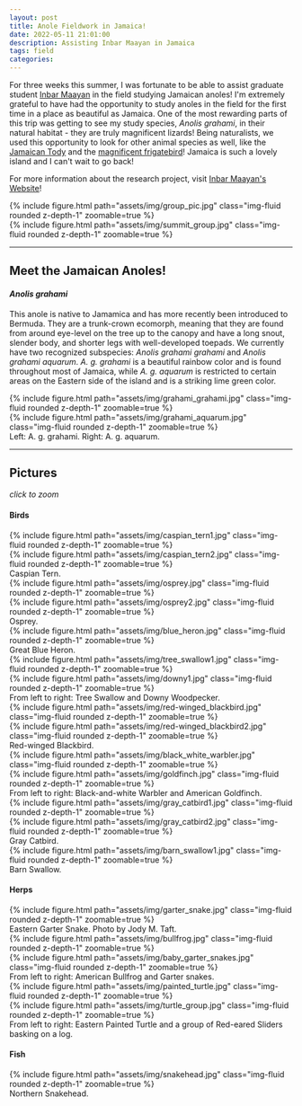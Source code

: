 ```yaml
---
layout: post
title: Anole Fieldwork in Jamaica!
date: 2022-05-11 21:01:00
description: Assisting Inbar Maayan in Jamaica
tags: field
categories: 
---
```


For three weeks this summer, I was fortunate to be able to assist graduate student [Inbar Maayan](http://www.inbarmaayan.com/) in the field studying Jamaican anoles! I'm extremely grateful to have had the opportunity to study anoles in the field for the first time 
in a place as beautiful as Jamaica. One of the most rewarding parts of this trip was getting to see my study species, _Anolis grahami_, in their natural habitat - they are truly magnificent lizards! Being naturalists, we used this opportunity to look for other 
animal species as well, like the [Jamaican Tody](https://ebird.org/species/jamtod1) and the [magnificent frigatebird](https://ebird.org/species/magfri)! Jamaica is such a lovely island and I can't wait to go back!

For more information about the research project, visit [Inbar Maayan's Website](http://www.inbarmaayan.com/research.html)!

<div class="row mt-3">
    <div class="col-sm mt-3 mt-md-0">
        {% include figure.html path="assets/img/group_pic.jpg" class="img-fluid rounded z-depth-1" zoomable=true %}
    </div>
    <div class="col-sm mt-3 mt-md-0">
        {% include figure.html path="assets/img/summit_group.jpg" class="img-fluid rounded z-depth-1" zoomable=true %}
    </div>
</div>

*** 

## Meet the Jamaican Anoles!

#### **_Anolis grahami_**

This anole is native to Jamamica and has more recently been introduced to Bermuda. They are a trunk-crown ecomorph, meaning that they are found from around eye-level on the tree up to the canopy and have a long snout, slender body, and shorter legs with 
well-developed toepads. We currently have two recognized subspecies: _Anolis grahami grahami_ and _Anolis grahami aquarum_. _A. g. grahami_ is a beautiful rainbow color and is found throughout most of Jamaica, while _A. g. aquarum_ is restricted to certain areas on 
the Eastern side of the island and is a striking lime green color.

<div class="row mt-3">
    <div class="col-sm mt-3 mt-md-0">
        {% include figure.html path="assets/img/grahami_grahami.jpg" class="img-fluid rounded z-depth-1" zoomable=true %}
    </div>
    <div class="col-sm mt-3 mt-md-0">
        {% include figure.html path="assets/img/grahami_aquarum.jpg" class="img-fluid rounded z-depth-1" zoomable=true %}
    </div>
</div>
<div class="caption">
    Left: A. g. grahami. Right: A. g. aquarum.
</div> 

















***

## Pictures
_click to zoom_

#### Birds

<div class="row mt-3">
    <div class="col-sm mt-3 mt-md-0">
        {% include figure.html path="assets/img/caspian_tern1.jpg" class="img-fluid rounded z-depth-1" zoomable=true %}
    </div>
    <div class="col-sm mt-3 mt-md-0">
        {% include figure.html path="assets/img/caspian_tern2.jpg" class="img-fluid rounded z-depth-1" zoomable=true %}
    </div>
</div>
<div class="caption">
    Caspian Tern.
</div>

<div class="row mt-3">
    <div class="col-sm mt-3 mt-md-0">
        {% include figure.html path="assets/img/osprey.jpg" class="img-fluid rounded z-depth-1" zoomable=true %}
    </div>
    <div class="col-sm mt-3 mt-md-0">
        {% include figure.html path="assets/img/osprey2.jpg" class="img-fluid rounded z-depth-1" zoomable=true %}
    </div>
</div>
<div class="caption">
    Osprey.
</div>

<div class="row mt-3">
    <div class="col-sm mt-3 mt-md-0">
        {% include figure.html path="assets/img/blue_heron.jpg" class="img-fluid rounded z-depth-1" zoomable=true %}
    </div>
</div>
<div class="caption">
    Great Blue Heron.
</div>

<div class="row mt-3">
<div class="col-sm mt-3 mt-md-0">
        {% include figure.html path="assets/img/tree_swallow1.jpg" class="img-fluid rounded z-depth-1" zoomable=true %}
    </div>
    <div class="col-sm mt-3 mt-md-0">
        {% include figure.html path="assets/img/downy1.jpg" class="img-fluid rounded z-depth-1" zoomable=true %}
    </div>
</div>
<div class="caption">
    From left to right: Tree Swallow and Downy Woodpecker.
</div>

<div class="row mt-3">
    <div class="col-sm mt-3 mt-md-0">
        {% include figure.html path="assets/img/red-winged_blackbird.jpg" class="img-fluid rounded z-depth-1" zoomable=true %}
    </div>
    <div class="col-sm mt-3 mt-md-0">
        {% include figure.html path="assets/img/red-winged_blackbird2.jpg" class="img-fluid rounded z-depth-1" zoomable=true %}
    </div>
</div>
<div class="caption">
    Red-winged Blackbird.
</div>

<div class="row mt-3">
    <div class="col-sm mt-3 mt-md-0">
        {% include figure.html path="assets/img/black_white_warbler.jpg" class="img-fluid rounded z-depth-1" zoomable=true %}
    </div>
    <div class="col-sm mt-3 mt-md-0">
        {% include figure.html path="assets/img/goldfinch.jpg" class="img-fluid rounded z-depth-1" zoomable=true %}
    </div>
</div>
<div class="caption">
    From left to right: Black-and-white Warbler and American Goldfinch.
</div>

<div class="row mt-3">
    <div class="col-sm mt-3 mt-md-0">
        {% include figure.html path="assets/img/gray_catbird1.jpg" class="img-fluid rounded z-depth-1" zoomable=true %}
    </div>
    <div class="col-sm mt-3 mt-md-0">
        {% include figure.html path="assets/img/gray_catbird2.jpg" class="img-fluid rounded z-depth-1" zoomable=true %}
    </div>
</div>
<div class="caption">
    Gray Catbird.
</div>

<div class="row mt-3">
    <div class="col-sm mt-3 mt-md-0">
        {% include figure.html path="assets/img/barn_swallow1.jpg" class="img-fluid rounded z-depth-1" zoomable=true %}
    </div>
</div>
<div class="caption">
    Barn Swallow.
</div>


#### Herps

<div class="row mt-3">
    <div class="col-sm mt-3 mt-md-0">
        {% include figure.html path="assets/img/garter_snake.jpg" class="img-fluid rounded z-depth-1" zoomable=true %}
    </div>
</div>
<div class="caption">
    Eastern Garter Snake. Photo by Jody M. Taft.
</div>

<div class="row mt-3">
    <div class="col-sm mt-3 mt-md-0">
        {% include figure.html path="assets/img/bullfrog.jpg" class="img-fluid rounded z-depth-1" zoomable=true %}
    </div>
    <div class="col-sm mt-3 mt-md-0">
        {% include figure.html path="assets/img/baby_garter_snakes.jpg" class="img-fluid rounded z-depth-1" zoomable=true %}
    </div>
</div>
<div class="caption">
    From left to right: American Bullfrog and Garter snakes.
</div>

<div class="row mt-3">
    <div class="col-sm mt-3 mt-md-0">
        {% include figure.html path="assets/img/painted_turtle.jpg" class="img-fluid rounded z-depth-1" zoomable=true %}
    </div>
    <div class="col-sm mt-3 mt-md-0">
        {% include figure.html path="assets/img/turtle_group.jpg" class="img-fluid rounded z-depth-1" zoomable=true %}
    </div>
</div>
<div class="caption">
    From left to right: Eastern Painted Turtle and a group of Red-eared Sliders basking on a log.
</div>


#### Fish

<div class="row mt-3">
    <div class="col-sm mt-3 mt-md-0">
        {% include figure.html path="assets/img/snakehead.jpg" class="img-fluid rounded z-depth-1" zoomable=true %}
    </div>
</div>
<div class="caption">
    Northern Snakehead.
</div>
